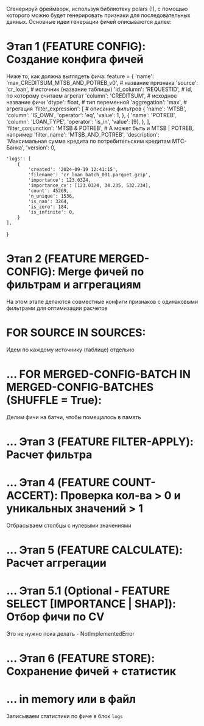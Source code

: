 Сгенерируй фреймворк, используя библиотеку polars (!), с помощью которого можно будет генерировать признаки для последовательных данных.
Основные идеи генерации фичей описываются далее:

# Этап 1 (FEATURE CONFIG): Создание конфига фичей

Ниже то, как должна выглядеть фича:
feature = {
    'name': 'max_CREDITSUM_MTSB_AND_POTREB_v0', # название признака
    'source': 'cr_loan', # источник (название таблицы)
    'id_column': 'REQUESTID', # id, по которому считаем агрегат
    'column': 'CREDITSUM', # исходное название фичи
    'dtype': float, # тип переменной
    'aggregation': 'max', # агрегация
    'filter_expression': [ # описание фильтров
        {
            'name': 'MTSB',
            'column': 'IS_OWN',
            'operator': 'eq',
            'value': 1,
        },
        {
            'name': 'POTREB',
            'column': 'LOAN_TYPE',
            'operator': 'is_in',
            'value': [9],
        },
    ],
    'filter_conjunction': 'MTSB & POTREB', # А может быть и MTSB | POTREB, например
    'filter_name': 'MTSB_AND_POTREB', 
    'description': 'Максимальная сумма кредита по потребительским кредитам МТС-Банка',
    'version': 0,
    
    'logs': [
        {
            'created': '2024-09-19 12:41:15', 
            'filename': 'cr_loan_batch_001.parquet.gzip',
            'importance': 123.0324,
            'importance_cv': [123.0324, 34.235, 532.234],
            'count': 45269,
            'n_unique': 1536,
            'is_nan': 3264,
            'is_zero': 184,
            'is_infinite': 0,
        }
    ],
}

# Этап 2 (FEATURE MERGED-CONFIG): Merge фичей по фильтрам и аггрегациям
На этом этапе делаются совместные конфиги признаков с одинаковыми фильтрами для оптимизации расчетов

# FOR SOURCE IN SOURCES:
Идем по каждому источнику (таблице) отдельно

# ... FOR MERGED-CONFIG-BATCH IN MERGED-CONFIG-BATCHES (SHUFFLE = True):
Делим фичи на батчи, чтобы помещалось в память

# ... Этап 3 (FEATURE FILTER-APPLY): Расчет фильтра

# ... Этап 4 (FEATURE COUNT-ACCERT): Проверка кол-ва > 0 и уникальных значений > 1
Отбрасываем столбцы с нулевыми значениями

# ... Этап 5 (FEATURE CALCULATE): Расчет аггрегации

# ... Этап 5.1 (Optional - FEATURE SELECT [IMPORTANCE | SHAP]): Отбор фичи по CV
Это не нужно пока делать - NotImplementedError

# ... Этап 6 (FEATURE STORE): Сохранение фичей + статистик
# ...                         in memory или в файл
Записываем статистики по фиче в блок `logs`
